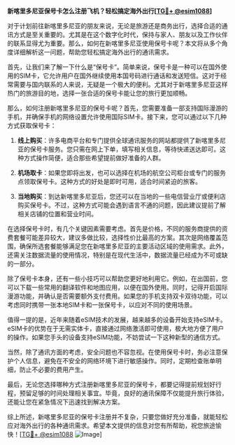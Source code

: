 **新喀里多尼亚保号卡怎么注册飞机？轻松搞定海外出行[[TG💪+ @esim1088](https://t.me/s/esim1088)]**

对于计划前往新喀里多尼亚的朋友来说，无论是旅游还是商务出行，选择合适的通讯方式是至关重要的。尤其是在这个数字化时代，保持与家人、朋友以及工作伙伴的联系显得尤为重要。那么，如何在新喀里多尼亚使用保号卡呢？本文将从多个角度详细解析这一问题，帮助您轻松搞定海外出行的通讯需求。

首先，让我们来了解一下什么是“保号卡”。简单来说，保号卡是一种可以在国外使用的SIM卡，它允许用户在国外继续使用本国号码进行通话和发送短信。这对于经常需要与国内联系的人来说，无疑是一个极大的便利。尤其对于新喀里多尼亚这样热门的旅游目的地，选择一张合适的保号卡能让您的旅行更加顺畅。

那么，如何注册新喀里多尼亚的保号卡呢？首先，您需要准备一部支持国际漫游的手机，并确保手机的网络设置允许使用国际SIM卡。接下来，您可以通过以下几种方式获取保号卡：

1. **线上购买**：许多电商平台和专门提供全球通讯服务的网站都提供了新喀里多尼亚的保号卡服务。您只需在网上下单，填写相关信息，等待快递送达即可。这种方式操作简便，适合那些希望提前做好准备的人群。

2. **机场取卡**：如果您即将出发，也可以选择在机场的航空公司柜台或专门的服务点领取保号卡。这种方式的好处是即时可用，适合时间紧迫的旅客。

3. **当地购买**：到达新喀里多尼亚后，您还可以在当地的一些电信营业厅或便利店购买保号卡。不过，这种方式可能会遇到语言不通的问题，因此建议提前了解相关店铺的位置和营业时间。

在选择保号卡时，有几个关键因素需要考虑。首先是价格，不同的服务商提供的资费套餐可能差异较大，建议多做比较，选择性价比最高的方案。其次是网络覆盖范围，确保所选套餐能够满足您在新喀里多尼亚的主要活动区域的使用需求。此外，还需关注数据流量的使用情况，特别是在现代生活中，数据流量已经成为不可或缺的一部分。

除了保号卡本身，还有一些小技巧可以帮助您更好地利用它。例如，在出国前，您可以下载一些常用的翻译软件和地图应用，以便在国外使用。同时，记得开启国际漫游功能，并确认是否需要额外支付费用。如果您的手机支持双卡双待功能，可以考虑同时携带一张本地SIM卡和一张保号卡，以应对不同的使用场景。

值得一提的是，近年来随着eSIM技术的发展，越来越多的设备开始支持eSIM卡。eSIM卡的优势在于无需实体卡，直接通过网络激活即可使用，极大地方便了用户的操作。如果您手头的设备支持eSIM功能，不妨尝试一下这种新型的通信方式。

当然，除了通讯方面的考虑，安全问题也不容忽视。在使用保号卡时，务必注意保护个人信息，避免在不安全的网络环境下进行敏感操作。同时，定期检查账单明细，防止不必要的费用产生。

最后，无论您选择哪种方式注册新喀里多尼亚的保号卡，都要记得提前规划好行程，预留足够的时间处理相关事宜。毕竟，良好的通讯保障不仅能提升旅行体验，还能让您在紧急情况下迅速找到解决方案。

综上所述，新喀里多尼亚的保号卡注册并不复杂，只要您做好充分准备，就能轻松应对海外出行的各种通讯需求。希望本文提供的信息对您有所帮助，祝您旅途愉快！[[TG💪+ @esim1088](https://t.me/s/esim1088) ![Image](https://i.postimg.cc/4NQfJmqS/Snipaste-2025-05-13-00-14-12.png)]